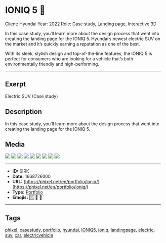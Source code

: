 # IONIQ 5 🚙
Client: Hyundai
Year: 2022
Role: Case study, Landing page, Interactive 3D

In this case study, you’ll learn more about the design process that went into creating the landing page for the IONIQ 5. Hyundai’s newest electric SUV on the market and it’s quickly earning a reputation as one of the best.

With its sleek, stylish design and top-of-the-line features, the IONIQ 5 is perfect for consumers who are looking for a vehicle that’s both environmentally friendly and high-performing.


------------
## Exerpt
Electric SUV (Case study)
## Description
In this case study, you&#039;ll learn more about the design process that went into creating the landing page for the IONIQ 5.
## Media
<img src="media/hyundai-ioniq-5-blender-visualstudio.jpg">
<img src="media/hyundai-ioniq-5-cover.jpg">
<img src="media/hyundai-ioniq-5-mobile-2.jpg">
<img src="media/hyundai-ioniq-5-mobile.jpg">
<img src="media/hyundai-ioniq-5-tablet-2.jpg">
<img src="media/hyundai-ioniq-5-tablet.jpg">
<img src="media/hyundai-ioniq-5-video-mobile.jpg">
<img src="media/hyundai-ioniq-5-video.jpg">
<img src="media/hyundai-ioniq-5-desktop-mobile-1.mp4">

------------
- **ID:** 6IRK
- **Date:** 1668726000
- **URL:** [https://phixel.net/en/portfolio/ioniq/](https://phixel.net/en/portfolio/ioniq/)
- **Type:** [Portfolio](#Portfolio)
- **Emojis:** 🆒 🚙 🔋

------------
## Tags
[phixel](#phixel), [casestudy](#casestudy), [portfolio](#portfolio), [hyundai](#hyundai), [IONIQ5](#IONIQ5), [ioniq](#ioniq), [landingpage](#landingpage), [electric](#electric), [suv](#suv), [car](#car), [electricvehicle](#electricvehicle)
